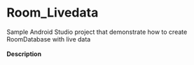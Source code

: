 # Room_Livedata
Sample Android Studio project that demonstrate how to create RoomDatabase with live data<br><br>
**Description**
<br><br>
<br><br>



